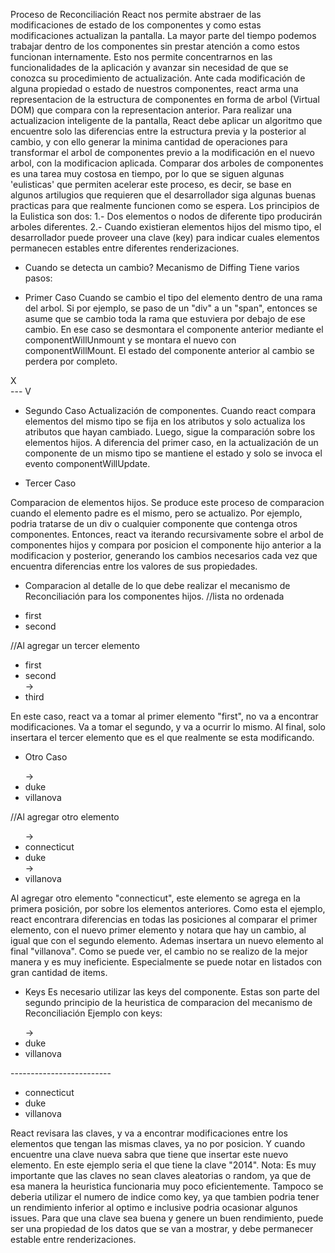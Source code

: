 Proceso de Reconciliación
React nos permite abstraer de las modificaciones de estado de los componentes y como estas modificaciones actualizan la pantalla.
La mayor parte del tiempo podemos trabajar dentro de los componentes sin prestar atención a como estos funcionan internamente. Esto nos permite concentrarnos en las funcionalidades de la aplicación y avanzar
sin necesidad de que se conozca su procedimiento de actualización.
Ante cada modificación de alguna propiedad o estado de nuestros componentes, react arma una representacion
de la estructura de componentes en forma de arbol (Virtual DOM) que compara con la representacion anterior.
Para realizar una actualizacion inteligente de la pantalla, React debe aplicar un algoritmo que encuentre solo las diferencias entre la estructura previa y la posterior al cambio, y con ello generar la minima cantidad de operaciones para transformar el arbol de componentes previo a la modificación en el nuevo arbol, con la modificacion aplicada.
Comparar dos arboles de componentes es una tarea muy costosa en tiempo, por lo que se siguen algunas 'eulisticas' que permiten acelerar este proceso, es decir, se base en algunos artilugios que requieren que el desarrollador siga algunas buenas practicas para que realmente funcionen como se espera.
Los principios de la Eulistica son dos:
1.- Dos elementos o nodos de diferente tipo producirán arboles diferentes.
2.- Cuando existieran elementos hijos del mismo tipo, el desarrollador puede proveer una clave (key) para indicar cuales elementos permanecen estables entre diferentes renderizaciones.

* Cuando se detecta un cambio?
Mecanismo de Diffing
Tiene varios pasos:
- Primer Caso
Cuando se cambio el tipo del elemento dentro de una rama del arbol. Si por ejemplo, se paso de un "div" a un "span", entonces se asume que se cambio toda la rama que estuviera por debajo de ese cambio. En ese caso se desmontara el componente anterior mediante el componentWillUnmount y se montara el nuevo con componentWillMount. El estado del componente anterior al cambio se perdera por completo.

<div>
  <counter /> X
<div>
---
<span>
  <counter /> V
<span>

- Segundo Caso
Actualización de componentes. Cuando react compara elementos del mismo tipo se fija en los atributos y solo actualiza los atributos que hayan cambiado. Luego, sigue la comparación sobre los elementos hijos.
A diferencia del primer caso, en la actualización de un componente de un mismo tipo se mantiene el estado y solo se invoca el evento componentWillUpdate.
<div className="before" title="stuff" />
<div className="after" title="stuff" />

- Tercer Caso

Comparacion de elementos hijos. Se produce este proceso de comparacion cuando el elemento padre es el mismo, pero se actualizo. Por ejemplo, podria tratarse de un div o cualquier componente que contenga otros componentes. Entonces, react va iterando recursivamente sobre el arbol de componentes hijos y compara por posicion el componente hijo anterior a la modificacion y posterior, generando los cambios necesarios cada vez que encuentra diferencias entre los valores de sus propiedades.

- Comparacion al detalle de lo que debe realizar el mecanismo de Reconciliación para los componentes hijos.
//lista no ordenada
<ul>
  <li>first</li>
  <li>second</li>
</ul>
//Al agregar un tercer elemento
<ul>
  <li>first</li>
  <li>second</li>
-> <li>third</li>
</ul>

En este caso, react va a tomar al primer elemento "first", no va a encontrar modificaciones. Va a tomar el segundo, y va a ocurrir lo mismo. Al final, solo insertara el tercer elemento que es el que realmente se esta modificando.

* Otro Caso
<ul>
-> <li>duke</li>
  <li>villanova</li>
</ul>
//Al agregar otro elemento
<ul>
-> <li>connecticut</li>
  <li>duke</li>
-> <li>villanova</li>
</ul>

Al agregar otro elemento "connecticut", este elemento se agrega en la primera posición, por sobre los elementos anteriores. Como esta el ejemplo, react encontrara diferencias en todas las posiciones al comparar el primer elemento, con el nuevo primer elemento y notara que hay un cambio, al igual que con el segundo elemento. Ademas insertara un nuevo elemento al final "villanova".
Como se puede ver, el cambio no se realizo de la mejor manera y es muy ineficiente. Especialmente se puede notar en listados con gran cantidad de items.

- Keys
Es necesario utilizar las keys del componente.
Estas son parte del segundo principio de la heuristica de comparacion del mecanismo de Reconciliación
Ejemplo con keys:
<ul>
-> <li key="2015">duke</li>
  <li key="2016">villanova</li>
</ul>
-------------------------
<ul>
  <li key="2014">connecticut</li>
  <li key="2015">duke</li>
  <li key="2016">villanova</li>
</ul>

React revisara las claves, y va a encontrar modificaciones entre los elementos que tengan las mismas claves, ya no por posicion. Y cuando encuentre una clave nueva sabra que tiene que insertar este nuevo elemento.
En este ejemplo seria el que tiene la clave "2014".
Nota:
Es muy importante que las claves no sean claves aleatorias o random, ya que de esa manera la heuristica  funcionaria muy poco eficientemente. Tampoco se deberia utilizar el numero de indice como key, ya que tambien podria tener un rendimiento inferior al optimo e inclusive podria ocasionar algunos issues.
Para que una clave sea buena y genere un buen rendimiento, puede ser una propiedad de los datos que se van a mostrar, y debe permanecer estable entre renderizaciones.
